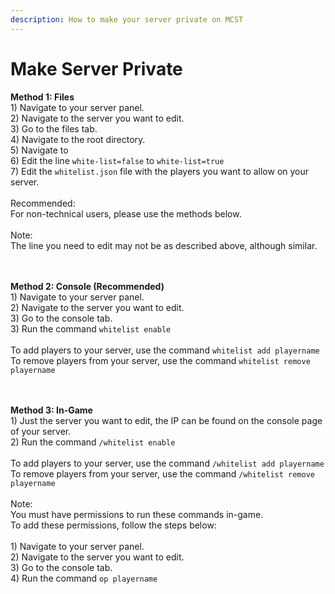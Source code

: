 ```yaml
---
description: How to make your server private on MCST
---
```


# Make Server Private

**Method 1: Files**\
1\) Navigate to your server panel.\
2\) Navigate to the server you want to edit.\
3\) Go to the files tab.\
4\) Navigate to the root directory.\
5\) Navigate to\
6\) Edit the line `white-list=false` to `white-list=true`\
7\) Edit the `whitelist.json` file with the players you want to allow on your server.\
\
Recommended:\
For non-technical users, please use the methods below.\
\
Note:\
The line you need to edit may not be as described above, although similar.

\
\
**Method 2: Console (Recommended)**\
1\) Navigate to your server panel.\
2\) Navigate to the server you want to edit.\
3\) Go to the console tab.\
3\) Run the command `whitelist enable`\
\
To add players to your server, use the command `whitelist add playername`\
To remove players from your server, use the command `whitelist remove playername`

\
\
**Method 3: In-Game**\
1\) Just the server you want to edit, the IP can be found on the console page of your server.\
2\) Run the command `/whitelist enable`\
\
To add players to your server, use the command `/whitelist add playername`\
To remove players from your server, use the command `/whitelist remove playername`\
\
Note:\
You must have permissions to run these commands in-game.\
To add these permissions, follow the steps below:\
\
1\) Navigate to your server panel.\
2\) Navigate to the server you want to edit.\
3\) Go to the console tab.\
4\) Run the command `op playername`
